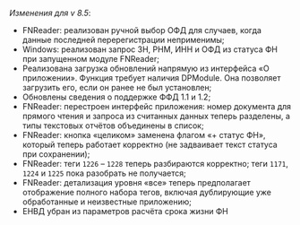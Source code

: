 _Изменения для v 8.5_:
- FNReader: реализован ручной выбор ОФД для случаев, когда данные последней перерегистрации неприменимы;
- Windows: реализован запрос ЗН, РНМ, ИНН и ОФД из статуса ФН при запущенном модуле FNReader;
- Реализована загрузка обновлений напрямую из интерфейса «О приложении». Функция требует наличия DPModule. Она позволяет загрузить его, если он ранее не был установлен;
- Обновлены сведения о поддержке ФФД 1.1 и 1.2;
- FNReader: перестроен интерфейс приложения: номер документа для прямого чтения и запроса из считанных данных теперь разделены, а типы текстовых отчётов объединены в список;
- FNReader: кнопка «целиком» заменена флагом «+ статус ФН», который теперь работает корректно (не задваивает текст статуса при сохранении);
- FNReader: теги ```1226``` – ```1228``` теперь разбираются корректно; теги ```1171```, ```1224``` и ```1225``` пока разобрать не получается;
- FNReader: детализация уровня «все» теперь предполагает отображение полного набора тегов, включая дублирующие уже обработанные и неизвестные приложению;
- ЕНВД убран из параметров расчёта срока жизни ФН
